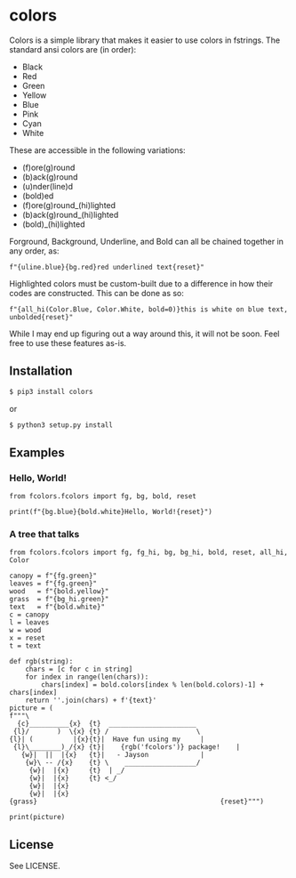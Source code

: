 # colors

Colors is a simple library that makes it easier to use colors in fstrings.
The standard ansi colors are (in order):

- Black
- Red
- Green
- Yellow
- Blue
- Pink
- Cyan
- White

These are accessible in the following variations:

- (f)ore(g)round
- (b)ack(g)round
- (u)nder(line)d
- (bold)ed
- (f)ore(g)round_(hi)lighted
- (b)ack(g)round_(hi)lighted
- (bold)_(hi)lighted

Forground, Background, Underline, and Bold can all be chained together in any order, as:

```python3
f"{uline.blue}{bg.red}red underlined text{reset}"
```

Highlighted colors must be custom-built due to a difference in how their codes are constructed.
This can be done as so:

```python3
f"{all_hi(Color.Blue, Color.White, bold=0)}this is white on blue text, unbolded{reset}"
```

While I may end up figuring out a way around this, it will not be soon. Feel free to use these features as-is.


## Installation
```sh
$ pip3 install colors
```

or

```sh
$ python3 setup.py install
```

## Examples
### Hello, World!
```python3
from fcolors.fcolors import fg, bg, bold, reset

print(f"{bg.blue}{bold.white}Hello, World!{reset}")

```
### A tree that talks
```python3
from fcolors.fcolors import fg, fg_hi, bg, bg_hi, bold, reset, all_hi, Color

canopy = f"{fg.green}"
leaves = f"{fg.green}"
wood   = f"{bold.yellow}"
grass  = f"{bg_hi.green}"
text   = f"{bold.white}"
c = canopy
l = leaves
w = wood
x = reset
t = text

def rgb(string):
    chars = [c for c in string]
    for index in range(len(chars)):
        chars[index] = bold.colors[index % len(bold.colors)-1] + chars[index]
    return ''.join(chars) + f'{text}'
picture = (
f"""\
  {c}__________{x}  {t}  ______________________
 {l}/       )  \{x} {t} /                      \ 
{l}| (          |{x}{t}|  Have fun using my     |
 {l}\________)_/{x} {t}|    {rgb('fcolors')} package!    |
   {w}|  ||  |{x}   {t}|   - Jayson             |
    {w}\ -- /{x}    {t} \    __________________/
     {w}|  |{x}     {t}  | _/
     {w}|  |{x}     {t} <_/
     {w}|  |{x}
     {w}|  |{x}
{grass}                                              {reset}""")

print(picture)
```


## License

See LICENSE.
